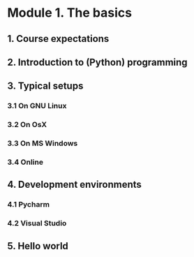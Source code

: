 # Module 1. The basics

## 1. Course expectations

## 2. Introduction to (Python) programming

## 3. Typical setups

### 3.1 On GNU Linux
### 3.2 On OsX
### 3.3 On MS Windows
### 3.4 Online

## 4. Development environments

### 4.1 Pycharm
### 4.2 Visual Studio

##  5. Hello world
